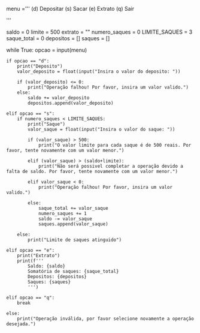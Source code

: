 menu ='''
        (d) Depositar
        (s) Sacar
        (e) Extrato
        (q) Sair
    
'''

saldo = 0
limite = 500
extrato = ""
numero_saques = 0
LIMITE_SAQUES = 3
saque_total = 0
depositos = []
saques = []

while True:
    opcao = input(menu)
    
    if opcao == "d":
        print("Deposito")
        valor_deposito = float(input("Insira o valor do deposito: "))

        if (valor_deposito) <= 0:
            print("Operação falhou! Por favor, insira um valor valido.")
        else:
            saldo += valor_deposito
            depositos.append(valor_deposito)

    elif opcao == "s":
        if numero_saques < LIMITE_SAQUES:
            print("Saque")
            valor_saque = float(input("Insira o valor do saque: "))

            if (valor_saque) > 500:
                print("O valor limite para cada saque é de 500 reais. Por favor, tente novamente com um valor menor.")

            elif (valor_saque) > (saldo+limite):
                print("Não será possivel completar a operação devido a falta de saldo. Por favor, tente novamente com um valor menor.")

            elif valor_saque < 0:
                print("Operação falhou! Por favor, insira um valor valido.")

            else:
                saque_total += valor_saque
                numero_saques += 1
                saldo -= valor_saque
                saques.append(valor_saque)

        else:
            print("Limite de saques atinguido")

    elif opcao == "e":
        print("Extrato")
        print(f'''
            Saldo: {saldo}
            Somatória de saques: {saque_total}
            Depositos: {depositos}
            Saques: {saques}
            ''')
         
    elif opcao == "q":
        break
        
    else:
        print("Operação inválida, por favor selecione novamente a operação desejada.")
